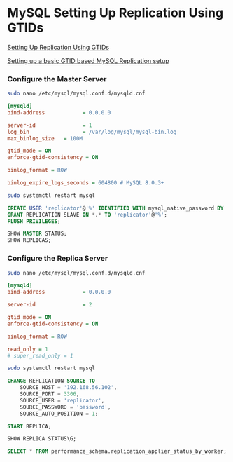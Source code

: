 # MySQL Setting Up Replication Using GTIDs

[Setting Up Replication Using GTIDs](https://dev.mysql.com/doc/mysql-replication-excerpt/8.0/en/replication-gtids-howto.html)

[Setting up a basic GTID based MySQL Replication setup](https://medium.com/@nandagopal05/setting-up-a-basic-gtid-based-mysql-replication-setup-e615890672)

### Configure the Master Server

```bash
sudo nano /etc/mysql/mysql.conf.d/mysqld.cnf
```

```ini
[mysqld]
bind-address            = 0.0.0.0

server-id               = 1
log_bin                 = /var/log/mysql/mysql-bin.log
max_binlog_size   = 100M

gtid_mode = ON
enforce-gtid-consistency = ON

binlog_format = ROW

binlog_expire_logs_seconds = 604800 # MySQL 8.0.3+
```

```bash
sudo systemctl restart mysql
```

```sql
CREATE USER 'replicator'@'%' IDENTIFIED WITH mysql_native_password BY 'password';
GRANT REPLICATION SLAVE ON *.* TO 'replicator'@'%';
FLUSH PRIVILEGES;
```

```sql
SHOW MASTER STATUS;
SHOW REPLICAS;
```

### Configure the Replica Server

```bash
sudo nano /etc/mysql/mysql.conf.d/mysqld.cnf
```

```ini
[mysqld]
bind-address            = 0.0.0.0

server-id               = 2

gtid_mode = ON
enforce-gtid-consistency = ON

binlog_format = ROW

read_only = 1
# super_read_only = 1
```

```bash
sudo systemctl restart mysql
```

```sql
CHANGE REPLICATION SOURCE TO
    SOURCE_HOST = '192.168.56.102',
    SOURCE_PORT = 3306,
    SOURCE_USER = 'replicator',
    SOURCE_PASSWORD = 'password',
    SOURCE_AUTO_POSITION = 1;
```

```sql
START REPLICA;
```

```sql
SHOW REPLICA STATUS\G;
```

```sql
SELECT * FROM performance_schema.replication_applier_status_by_worker;
```
